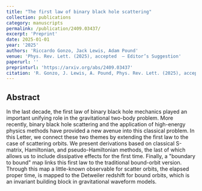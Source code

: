 ```yaml
---
title: "The first law of binary black hole scattering"
collection: publications
category: manuscripts
permalink: /publication/2409.03437/
excerpt: 'Preprint'
date: 2025-01-01
year: '2025'
authors: 'Riccardo Gonzo, Jack Lewis, Adam Pound'
venue: 'Phys. Rev. Lett. (2025), accepted  — Editor’s Suggestion'
paperurl: ''
preprinturl: 'https://arxiv.org/abs/2409.03437'
citation: 'R. Gonzo, J. Lewis, A. Pound, Phys. Rev. Lett. (2025), accepted.'
---
```


## Abstract
In the last decade, the first law of binary black hole mechanics played an important unifying role in the gravitational two-body problem. More recently, binary black hole scattering and the application of high-energy physics methods have provided a new avenue into this classical problem. In this Letter, we connect these two themes by extending the first law to the case of scattering orbits. We present derivations based on classical S-matrix, Hamiltonian, and pseudo-Hamiltonian methods, the last of which allows us to include dissipative effects for the first time. Finally, a "boundary to bound" map links this first law to the traditional bound-orbit version. Through this map a little-known observable for scatter orbits, the elapsed proper time, is mapped to the Detweiler redshift for bound orbits, which is an invariant building block in gravitational waveform models. 
